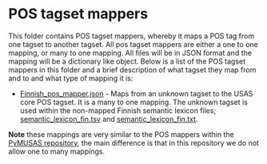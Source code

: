 # POS tagset mappers

This folder contains POS tagset mappers, whereby it maps a POS tag from one tagset to another tagset. All pos tagset mappers are either a one to one mapping, or many to one mapping. All files will be in JSON format and the mapping will be a dictionary like object. Below is a list of the POS tagset mappers in this folder and a brief description of what tagset they map from and to and what type of mapping it is:

* [Finnish_pos_mapper.json](./Finnish_pos_mapper.json) - Maps from an unknown tagset to the USAS core POS tagset. It is a many to one mapping. The unknown tagset is used within the non-mapped Finnish semantic lexicon files; [semantic_lexicon_fin.tsv](../Finnish/semantic_lexicon_fin.tsv) and [semantic_lexicon_fin.txt](../Finnish/semantic_lexicon_fin.txt).


**Note** these mappings are very similar to the POS mappers within the [PyMUSAS repository](https://github.com/UCREL/pymusas/blob/main/pymusas/pos_mapper.py), the main difference is that in this repository we do not allow one to many mappings.